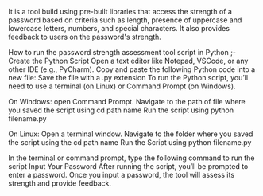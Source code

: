 It is a tool build using pre-built libraries that access the strength of a password based on criteria such as length, presence of uppercase and lowercase letters, numbers, and special characters. It also provides feedback to users on the password's strength.

How to run the password strength assessment tool script in Python ;-
Create the Python Script
Open a text editor like Notepad, VSCode, or any other IDE (e.g., PyCharm).
Copy and paste the following Python code into a new file:
Save the file with a .py extension
To run the Python script, you’ll need to use a terminal (on Linux) or Command Prompt (on Windows).

On Windows:
open Command Prompt.
Navigate to the path of file where you saved the script using cd path name
 Run the script using python filename.py 

On Linux:
Open a terminal window.
Navigate to the folder where you saved the script using the cd path name
Run the Script using python filename.py

In the terminal or command prompt, type the following command to run the script
Input Your Password
After running the script, you’ll be prompted to enter a password. Once you input a password, the tool will assess its strength and provide feedback.
